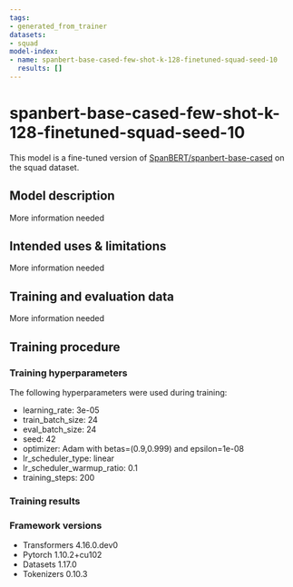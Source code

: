 ```yaml
---
tags:
- generated_from_trainer
datasets:
- squad
model-index:
- name: spanbert-base-cased-few-shot-k-128-finetuned-squad-seed-10
  results: []
---
```


<!-- This model card has been generated automatically according to the information the Trainer had access to. You
should probably proofread and complete it, then remove this comment. -->

# spanbert-base-cased-few-shot-k-128-finetuned-squad-seed-10

This model is a fine-tuned version of [SpanBERT/spanbert-base-cased](https://huggingface.co/SpanBERT/spanbert-base-cased) on the squad dataset.

## Model description

More information needed

## Intended uses & limitations

More information needed

## Training and evaluation data

More information needed

## Training procedure

### Training hyperparameters

The following hyperparameters were used during training:
- learning_rate: 3e-05
- train_batch_size: 24
- eval_batch_size: 24
- seed: 42
- optimizer: Adam with betas=(0.9,0.999) and epsilon=1e-08
- lr_scheduler_type: linear
- lr_scheduler_warmup_ratio: 0.1
- training_steps: 200

### Training results



### Framework versions

- Transformers 4.16.0.dev0
- Pytorch 1.10.2+cu102
- Datasets 1.17.0
- Tokenizers 0.10.3
